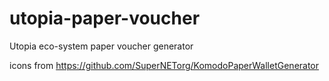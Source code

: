 # utopia-paper-voucher
Utopia eco-system paper voucher generator

icons from https://github.com/SuperNETorg/KomodoPaperWalletGenerator